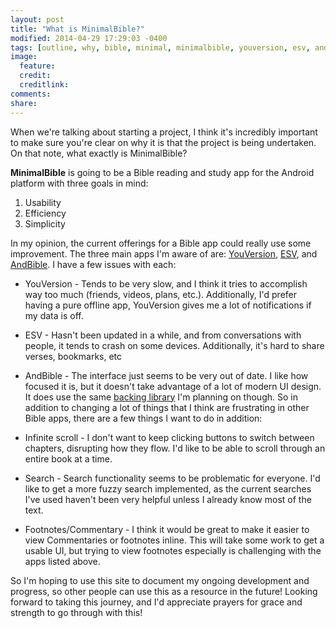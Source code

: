 ```yaml
---
layout: post
title: "What is MinimalBible?"
modified: 2014-04-29 17:29:03 -0400
tags: [outline, why, bible, minimal, minimalbible, youversion, esv, andbible]
image:
  feature: 
  credit: 
  creditlink: 
comments: 
share: 
---
```


When we're talking about starting a project, I think it's incredibly important to make sure you're clear on why it is that the project is being undertaken.
On that note, what exactly is MinimalBible?

**MinimalBible** is going to be a Bible reading and study app for the Android platform with three goals in mind:


1. Usability
2. Efficiency
3. Simplicity

In my opinion, the current offerings for a Bible app could really use some improvement. The three main apps I'm aware of are: [YouVersion][1], [ESV][2], and [AndBible][3]. I have a few issues with each:


* YouVersion - Tends to be very slow, and I think it tries to accomplish way too much (friends, videos, plans, etc.). Additionally, I'd prefer having a pure offline app, YouVersion gives me a lot of notifications if my data is off.
* ESV - Hasn't been updated in a while, and from conversations with people, it tends to crash on some devices. Additionally, it's hard to share verses, bookmarks, etc
* AndBible - The interface just seems to be very out of date. I like how focused it is, but it doesn't take advantage of a lot of modern UI design. It does use the same [backing library][4] I'm planning on though.
So in addition to changing a lot of things that I think are frustrating in other Bible apps, there are a few things I want to do in addition:


* Infinite scroll - I don't want to keep clicking buttons to switch between chapters, disrupting how they flow. I'd like to be able to scroll through an entire book at a time.
* Search - Search functionality seems to be problematic for everyone. I'd like to get a more fuzzy search implemented, as the current searches I've used haven't been very helpful unless I already know most of the text.
* Footnotes/Commentary - I think it would be great to make it easier to view Commentaries or footnotes inline. This will take some work to get a usable UI, but trying to view footnotes especially is challenging with the apps listed above.

So I'm hoping to use this site to document my ongoing development and progress, so other people can use this as a resource in the future! Looking forward to taking this journey, and I'd appreciate prayers for grace and strength to go through with this!

[1]: https://play.google.com/store/apps/details?id=com.sirma.mobile.bible.android
[2]: https://play.google.com/store/apps/details?id=com.subsplash.esv
[3]: https://play.google.com/store/apps/details?id=net.bible.android.activity
[4]: http://www.crosswire.org/jsword/

